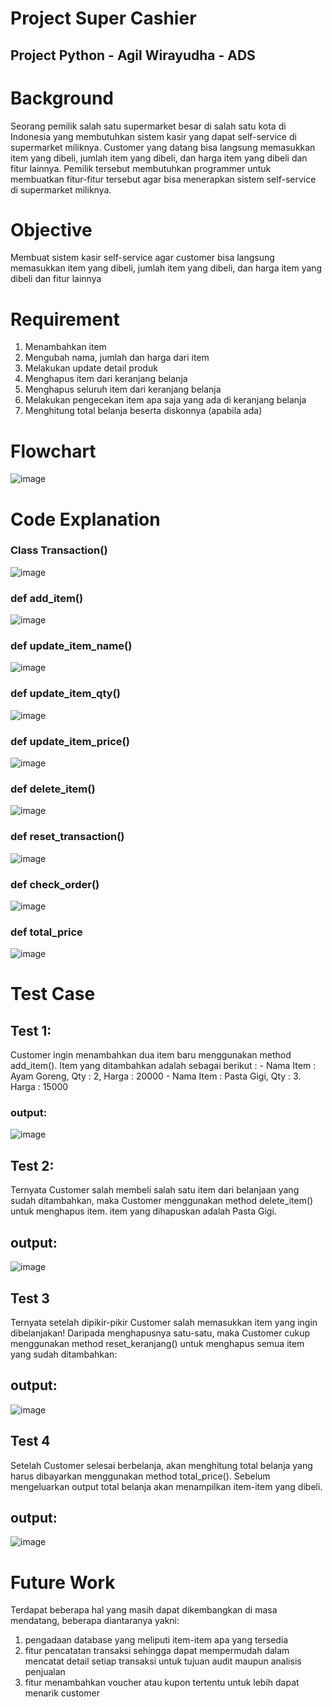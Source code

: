 # Project Super Cashier

## Project Python - Agil Wirayudha - ADS

# Background
Seorang pemilik salah satu supermarket besar di salah satu kota di Indonesia yang membutuhkan sistem kasir yang dapat self-service di supermarket miliknya. Customer yang datang bisa langsung memasukkan item yang dibeli, jumlah item yang dibeli, dan harga item yang dibeli dan fitur lainnya. Pemilik tersebut membutuhkan programmer untuk membuatkan fitur-fitur tersebut agar bisa menerapkan sistem self-service di supermarket miliknya.

# Objective 
Membuat sistem kasir self-service agar customer bisa langsung memasukkan item yang dibeli, jumlah item yang dibeli, dan harga item yang dibeli dan fitur lainnya

# Requirement
1. Menambahkan item
2. Mengubah nama, jumlah dan harga dari item
3. Melakukan update detail produk
4. Menghapus item dari keranjang belanja
5. Menghapus seluruh item dari keranjang belanja
6. Melakukan pengecekan item apa saja yang ada di keranjang belanja
7. Menghitung total belanja beserta diskonnya (apabila ada)

# Flowchart
![image](https://github.com/AgilWirayudha/Project_SuperCashier-/assets/144359538/61e8673f-4fd5-4b9c-9007-1857ca10c33a)


# Code Explanation
### Class Transaction()
![image](https://github.com/AgilWirayudha/Project_SuperCashier-/assets/144359538/72fbd897-cb10-48c8-9a50-08021fdbff89)

### def add_item()
![image](https://github.com/AgilWirayudha/Project_SuperCashier-/assets/144359538/a73ae59d-30cb-4ddd-9400-a6a5ac67ca2f)

### def update_item_name()
![image](https://github.com/AgilWirayudha/Project_SuperCashier-/assets/144359538/8bc16c4b-a662-4d7a-a5bd-0af2273b262e)

### def update_item_qty()
![image](https://github.com/AgilWirayudha/Project_SuperCashier-/assets/144359538/1b52b648-59ca-42ff-8081-84b2b4d546ec)

### def update_item_price()
![image](https://github.com/AgilWirayudha/Project_SuperCashier-/assets/144359538/6fcfa55f-85ae-4857-b372-339fba0f6d50)

### def delete_item()
![image](https://github.com/AgilWirayudha/Project_SuperCashier-/assets/144359538/8df3605a-1806-442f-9462-ee041ba774a4)

### def reset_transaction()
![image](https://github.com/AgilWirayudha/Project_SuperCashier-/assets/144359538/5a2a3a65-a729-46ba-9178-e0fd365a2196)

### def check_order()
![image](https://github.com/AgilWirayudha/Project_SuperCashier-/assets/144359538/4b24b1c7-9a56-41cc-bb13-312991fdd83a)

### def total_price
![image](https://github.com/AgilWirayudha/Project_SuperCashier-/assets/144359538/2ff35c84-288b-4316-ad44-2748078a4738)

# Test Case
## Test 1:
Customer ingin menambahkan dua item baru menggunakan method add_item(). Item yang ditambahkan adalah sebagai berikut : - Nama Item : Ayam Goreng, Qty : 2, Harga : 20000 - Nama Item : Pasta Gigi, Qty : 3. Harga : 15000
### output:
![image](https://github.com/AgilWirayudha/Project_SuperCashier-/assets/144359538/6124f895-1c8c-4ea5-bc85-a1ae0c82c1ca)

## Test 2:
Ternyata Customer salah membeli salah satu item dari belanjaan yang sudah ditambahkan, maka Customer menggunakan method delete_item() untuk menghapus item. item yang dihapuskan adalah Pasta Gigi.
## output:
![image](https://github.com/AgilWirayudha/Project_SuperCashier-/assets/144359538/c85cb4ca-7f32-4f98-91b7-b913cfe7125e)

## Test 3
Ternyata setelah dipikir-pikir Customer salah memasukkan item yang ingin dibelanjakan! Daripada menghapusnya satu-satu, maka Customer cukup menggunakan method reset_keranjang() untuk menghapus semua item yang sudah ditambahkan:
## output:
![image](https://github.com/AgilWirayudha/Project_SuperCashier-/assets/144359538/2626b199-39b8-4778-be6e-cb8e44e7db6a)

## Test 4
Setelah Customer selesai berbelanja, akan menghitung total belanja yang harus dibayarkan menggunakan method total_price(). Sebelum mengeluarkan output total belanja akan menampilkan item-item yang dibeli.
## output: 
![image](https://github.com/AgilWirayudha/Project_SuperCashier-/assets/144359538/76d9ef20-c28b-44a7-b1da-ff26380c5732) 

# Future Work
Terdapat beberapa hal yang masih dapat dikembangkan di masa mendatang, beberapa diantaranya yakni:
1. pengadaan database yang meliputi item-item apa yang tersedia
2. fitur pencatatan transaksi sehingga dapat mempermudah dalam mencatat detail setiap transaksi untuk tujuan audit maupun analisis penjualan
3.  fitur menambahkan voucher atau kupon tertentu untuk lebih dapat menarik customer 

